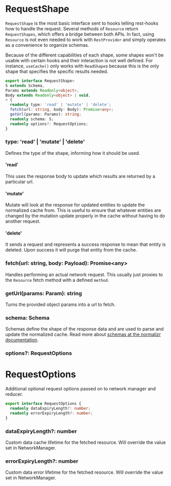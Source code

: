 # RequestShape

`RequestShape` is the most basic interface sent to hooks telling rest-hooks how to
handle the request. Several methods of `Resource` return `RequestShapes`, which offers a bridge between
both APIs. In fact, using `Resource` is not even needed to work with `RestProvider` and
simply operates as a convenience to organize schemas.

Because of the different capabilities of each shape, some shapes won't be usable with
certain hooks and their interaction is not well defined. For instance, `useCache()`
only works with `ReadShape`s because this is the only shape that specifies the
specific results needed.

```typescript
export interface RequestShape<
S extends Schema,
Params extends Readonly<object>,
Body extends Readonly<object> | void,
> {
  readonly type: 'read' | 'mutate' | 'delete';
  fetch(url: string, body: Body): Promise<any>;
  getUrl(params: Params): string;
  readonly schema: S;
  readonly options?: RequestOptions;
}
```

### type: 'read' | 'mutate' | 'delete'

Defines the type of the shape, informing how it should be used.

#### 'read'

This uses the response body to update which results are returned by a particular url.

#### 'mutate'

Mutate will look at the response for updated entities to update the normalized
cache from. This is useful to ensure that whatever entities are changed by the
mutation update properly in the cache without having to do another request.

#### 'delete'

It sends a request and represents a success response to mean that entity is deleted.
Upon success it will purge that entity from the cache.

### fetch(url: string, body: Payload): Promise\<any>

Handles performing an actual network request. This usually just proxies to the `Resource`
fetch method with a defined `method`.

### getUrl(params: Param): string

Turns the provided object params into a url to fetch.

### schema: Schema

Schemas define the shape of the response data and are used to parse and update
the normalized cache. Read more about [schemas at the normalizr documentation](https://github.com/paularmstrong/normalizr/blob/master/docs/api.md#schema).

### options?: RequestOptions


# RequestOptions

Additional optional request options passed on to network manager and reducer.

```typescript
export interface RequestOptions {
  readonly dataExpiryLength?: number;
  readonly errorExpiryLength?: number;
}
```

### dataExpiryLength?: number

Custom data cache lifetime for the fetched resource. Will override the value set in NetworkManager.

### errorExpiryLength?: number

Custom data error lifetime for the fetched resource. Will override the value set in NetworkManager.
